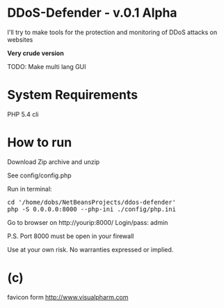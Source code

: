 DDoS-Defender - v.0.1 Alpha
=============

I'll try to make tools for the protection and monitoring of DDoS attacks on websites


<b>Very crude version</b>


TODO:
Make multi lang GUI



System Requirements
===================
PHP 5.4 cli


How to run
==========
Download Zip archive and unzip

See config/config.php

Run in terminal:
<pre>
cd '/home/dobs/NetBeansProjects/ddos-defender'
php -S 0.0.0.0:8000 --php-ini ./config/php.ini
</pre>

Go to browser on http://yourip:8000/
Login/pass: admin

P.S. Port 8000 must be open in your firewall


Use at your own risk. No warranties expressed or implied.


(c)
===
favicon form
http://www.visualpharm.com